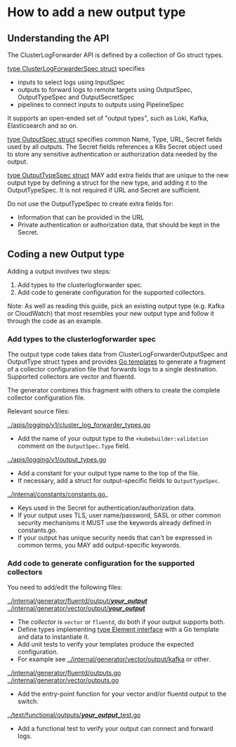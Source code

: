 # How to add a new output type

## Understanding the API

The ClusterLogForwarder API is defined by a collection of Go struct types.

[type ClusterLogForwarderSpec struct][cluster_log_forwarder] specifies
* inputs to select logs using InputSpec
* outputs to forward logs to remote targets using OutputSpec, OutputTypeSpec and OutputSecretSpec
* pipelines to connect inputs to outputs using PipelineSpec

It supports an open-ended set of "output types", such as Loki, Kafka, Elasticsearch and so on.

[type OutputSpec struct][cluster_log_forwarder] specifies common Name, Type, URL, Secret fields used by all outputs. The Secret fields references a K8s Secret object used to store any sensitive authentication or authorization data needed by the output.

[type OutputTypeSpec struct][output_types] MAY add extra fields that are unique to the new output type by defining a struct for the new type, and adding it to the OutputTypeSpec.
It is not required if URL and Secret are sufficient.

Do not use the OutputTypeSpec to create extra fields for:
* Information that can be provided in the URL
* Private authentication or authorization data, that should be kept in the Secret.

[apis]: ../../apis/logging/v1
[cluster_log_forwarder]: ../../apis/logging/v1/cluster_log_forwarder_types.go
[output_types]: ../../apis/logging/v1/output_types.go

## Coding a new Output type

Adding a output involves two steps:
1. Add types to the clusterlogforwarder spec.
2. Add code to generate configuration for the supported collectors.

Note: As well as reading this guide, pick an existing output type (e.g. Kafka or CloudWatch) that most resembles your new output type and follow it through the code as an example.

### Add types to the clusterlogforwarder spec

The output type code takes data from ClusterLogForwarderOutputSpec and OutputType struct types and
provides [Go templates][template] to generate a fragment of a collector configuration file that
forwards logs to a single destination. Supported collectors are vector and fluentd.

The generator combines this fragment with others to create the complete collector configuration file.

Relevant source files:

[../apis/logging/v1/cluster_log_forwarder_types.go](../../apis/logging/v1/cluster_log_forwarder_types.go)
* Add the name of your output type to the `+kubebuilder:validation` comment on the `OutputSpec.Type` field.

[../apis/logging/v1/output_types.go](../../apis/logging/v1/output_types.go)
* Add a constant for your output type name to the top of the file.
* If necessary, add a struct for output-specific fields to `OutputTypeSpec`.

[../internal/constants/constants.go](../../internal/constants/constants.go)_
* Keys used in the Secret for authentication/authorization data.
* If your output uses TLS, user name/password, SASL or other common security mechanisms it MUST use the keywords already defined in constants.go.
* If your output has unique security needs that can't be expressed in common terms, you MAY add output-specific keywords.

### Add code to generate configuration for the supported collectors

You need to add/edit the following files:

[../internal/generator/fluentd/output/***your_output***](../internal/generator/fluentd/output/) \
[../internal/generator/vector/output/***your_output***](../internal/generator/vector/output/)
* The *collector* is `vector` or `fluentd`, do both if your output supports both.
* Define types implementing [type Element interface][generator] with a Go template and data to instantiate it.
* Add unit tests to verify your templates produce the expected configuration.
* For example see [../internal/generator/vector/output/kafka](../../internal/generator/vector/output/kafka) or other.

[../internal/generator/fluentd/outputs.go](../../internal/generator/fluentd/outputs.go) \
[../internal/generator/vector/outputs.go](../../internal/generator/vector/outputs.go)
* Add the entry-point function for your vector and/or fluentd output to the switch.

[../test/functional/outputs/***your_output***_test.go](../../test/functional/outputs)
* Add a functional test to verify your output can connect and forward logs.

[generator]: /home/aconway/src/cluster-logging-operator/internal/generator/generator.go
[template]: https://pkg.go.dev/text/template
